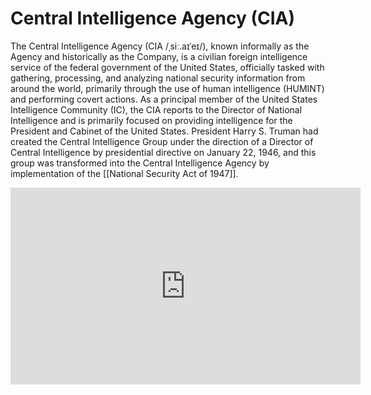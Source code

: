 # Central Intelligence Agency (CIA)
The Central Intelligence Agency (CIA /ˌsiː.aɪˈeɪ/), known informally as the Agency and historically as the Company, is a civilian foreign intelligence service of the federal government of the United States, officially tasked with gathering, processing, and analyzing national security information from around the world, primarily through the use of human intelligence (HUMINT) and performing covert actions. As a principal member of the United States Intelligence Community (IC), the CIA reports to the Director of National Intelligence and is primarily focused on providing intelligence for the President and Cabinet of the United States. President Harry S. Truman had created the Central Intelligence Group under the direction of a Director of Central Intelligence by presidential directive on January 22, 1946, and this group was transformed into the Central Intelligence Agency by implementation of the [[National Security Act of 1947]].

<iframe width="560" height="315" src="https://www.youtube.com/embed/MeBAu7b9LT0" title="YouTube video player" frameborder="0" allow="accelerometer; autoplay; clipboard-write; encrypted-media; gyroscope; picture-in-picture" allowfullscreen></iframe>

